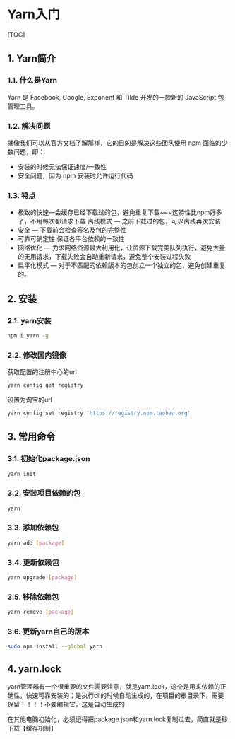 # Yarn入门

[TOC]

## 1. Yarn简介

### 1.1. 什么是Yarn

Yarn 是 Facebook, Google, Exponent 和 Tilde 开发的一款新的 JavaScript 包管理工具。

### 1.2. 解决问题

就像我们可以从官方文档了解那样，它的目的是解决这些团队使用 npm 面临的少数问题，即：

- 安装的时候无法保证速度/一致性
- 安全问题，因为 npm 安装时允许运行代码

### 1.3. 特点

- 极致的快速—会缓存已经下载过的包，避免重复下载~~~这特性比npm好多了，不用每次都请求下载 
 离线模式 — 之前下载过的包，可以离线再次安装
- 安全 — 下载前会检查签名及包的完整性
- 可靠可确定性 
 保证各平台依赖的一致性
- 网络优化 — 力求网络资源最大利用化，让资源下载完美队列执行，避免大量的无用请求，下载失败会自动重新请求，避免整个安装过程失败
- 扁平化模式 — 对于不匹配的依赖版本的包创立一个独立的包，避免创建重复的。

## 2. 安装

### 2.1. yarn安装

```sh
npm i yarn -g
```

### 2.2. 修改国内镜像

获取配置的注册中心的url

```sh
yarn config get registry
```

设置为淘宝的url

```sh
yarn config set registry 'https://registry.npm.taobao.org'
```

## 3. 常用命令

### 3.1. 初始化package.json

```sh
yarn init
```

### 3.2. 安装项目依赖的包

```sh
yarn
```

### 3.3. 添加依赖包

```sh
yarn add [package]
```

### 3.4. 更新依赖包

```sh
yarn upgrade [package]
```

### 3.5. 移除依赖包

```sh
yarn remove [package]
```

### 3.6. 更新yarn自己的版本

```sh
sudo npm install --global yarn
```

## 4. yarn.lock

yarn管理器有一个很重要的文件需要注意，就是yarn.lock，这个是用来依赖的正确性，快速可靠安装的；是执行cli的时候自动生成的，在项目的根目录下，需要保留！！！！不要编辑它，这是自动生成的

在其他电脑初始化，必须记得把package.json和yarn.lock复制过去，简直就是秒下载【缓存机制】